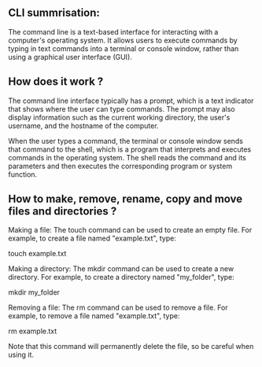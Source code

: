 ## CLI summrisation:
The command line is a text-based interface for interacting with a computer's operating system. It allows users to execute commands by typing in text commands into a terminal or console window, rather than using a graphical user interface (GUI).

## How does it work ?

The command line interface typically has a prompt, which is a text indicator that shows where the user can type commands. The prompt may also display information such as the current working directory, the user's username, and the hostname of the computer.

When the user types a command, the terminal or console window sends that command to the shell, which is a program that interprets and executes commands in the operating system. The shell reads the command and its parameters and then executes the corresponding program or system function.

## How to make, remove, rename, copy and move files and directories ?
Making a file: The touch command can be used to create an empty file. For example, to create a file named "example.txt", type:

touch example.txt

Making a directory: The mkdir command can be used to create a new directory. For example, to create a directory named "my_folder", type:

mkdir my_folder

Removing a file: The rm command can be used to remove a file. For example, to remove a file named "example.txt", type:

rm example.txt

Note that this command will permanently delete the file, so be careful when using it.